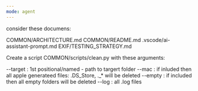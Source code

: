 ```yaml
---
mode: agent
---
```


consider these documens:

COMMON/ARCHITECTURE.md
COMMON/README.md
.vscode/ai-assistant-prompt.md
EXIF/TESTING_STRATEGY.md

Create a script COMMON/scripts/clean.py with these arguments:

--target : 1st positional/named - path to targert folder
--mac : if inluded then all apple generateed files: .DS_Store, ._* will be deleted
--empty : if included then all empty folders will be deleted
--log : all .log files


